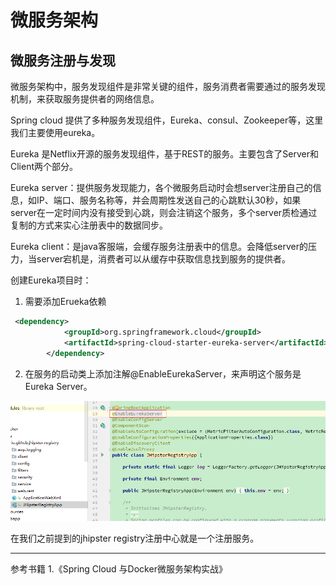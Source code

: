 
# 微服务架构

## 微服务注册与发现
 微服务架构中，服务发现组件是非常关键的组件，服务消费者需要通过的服务发现机制，来获取服务提供者的网络信息。
 
 Spring cloud 提供了多种服务发现组件，Eureka、consul、Zookeeper等，这里我们主要使用eureka。
 
Eureka 是Netflix开源的服务发现组件，基于REST的服务。主要包含了Server和Client两个部分。

Eureka server：提供服务发现能力，各个微服务启动时会想server注册自己的信息，如IP、端口、服务名称等，并会周期性发送自己的心跳默认30秒，如果server在一定时间内没有接受到心跳，则会注销这个服务，多个server质检通过复制的方式来实心注册表中的数据同步。

Eureka client：是java客服端，会缓存服务注册表中的信息。会降低server的压力，当server宕机是，消费者可以从缓存中获取信息找到服务的提供者。

创建Eureka项目时：
1. 需要添加Erueka依赖

```xml
 <dependency>
            <groupId>org.springframework.cloud</groupId>
            <artifactId>spring-cloud-starter-eureka-server</artifactId>
        </dependency>
```

2. 在服务的启动类上添加注解@EnableEurekaServer，来声明这个服务是Eureka Server。

![Alt Text](./images/micro-service-register-1.png)

在我们之前提到的jhipster registry注册中心就是一个注册服务。

*****
参考书籍
1.《Spring Cloud 与Docker微服务架构实战》


